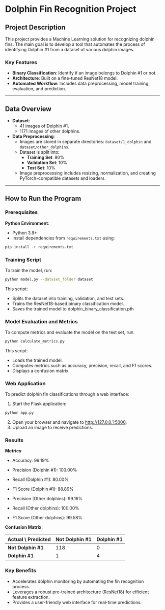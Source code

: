# Dolphin Fin Recognition Project

## Project Description

This project provides a Machine Learning solution for recognizing dolphin fins. 
The main goal is to develop a tool that automates the process of identifying Dolphin #1 from a dataset of various dolphin images.

### Key Features
- **Binary Classification**: Identify if an image belongs to Dolphin #1 or not.
- **Architecture**: Built on a fine-tuned ResNet18 model.
- **Automated Workflow**: Includes data preprocessing, model training, evaluation, and prediction.

---

## Data Overview

- **Dataset**:
  - 41 images of Dolphin #1.
  - 1171 images of other dolphins.
- **Data Preprocessing**:
  - Images are stored in separate directories: `dataset/1_dolphin` and `dataset/other_dolphins`.
  - Dataset is split into:
    - **Training Set**: 80%
    - **Validation Set**: 10%
    - **Test Set**: 10%
  - Image preprocessing includes resizing, normalization, and creating PyTorch-compatible datasets and loaders.

---

## How to Run the Program

### Prerequisites

**Python Environment**:
   - Python 3.8+
   - Install dependencies from `requirements.txt` using:
```bash
pip install -r requirements.txt
```

### Training Script

To train the model, run:
```bash
python model.py --dataset_folder dataset
```
This script:
 - Splits the dataset into training, validation, and test sets.
 - Trains the ResNet18-based binary classification model.
 - Saves the trained model to dolphin_binary_classification.pth

### Model Evaluation and Metrics

To compute metrics and evaluate the model on the test set, run:
```bash
python calculate_metrics.py
```
This script:

 - Loads the trained model.
 - Computes metrics such as accuracy, precision, recall, and F1 scores.
 - Displays a confusion matrix.

### Web Application

To predict dolphin fin classifications through a web interface:

1. Start the Flask application:
```bash
python app.py
```
2. Open your browser and navigate to http://127.0.0.1:5000.
3. Upload an image to receive predictions.

### Results 
**Metrics**:
 - Accuracy: 99.19%

 - Precision (Dolphin #1): 100.00%
 - Recall (Dolphin #1): 80.00%
 - F1 Score (Dolphin #1): 88.89%

 - Precision (Other dolphins): 99.16%
 - Recall (Other dolphins): 100.00%
 - F1 Score (Other dolphins): 99.58%

**Confusion Matrix**:

| **Actual \ Predicted** | **Not Dolphin #1** | **Dolphin #1** |
|-------------------------|--------------------|----------------|
| **Not Dolphin #1**      | 118                | 0              |
| **Dolphin #1**          | 1                  | 4              |

### Key Benefits
 - Accelerates dolphin monitoring by automating the fin recognition process.
 - Leverages a robust pre-trained architecture (ResNet18) for efficient feature extraction.
 - Provides a user-friendly web interface for real-time predictions.
